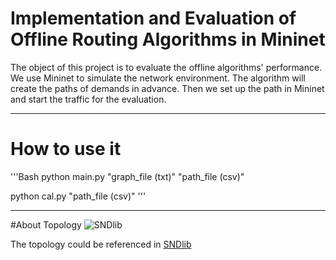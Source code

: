 Implementation and Evaluation of Offline Routing Algorithms in Mininet
=================================================
The object of this project is to evaluate the offline algorithms' performance. We use Mininet to simulate the network environment. The algorithm will create the paths of demands in advance. Then we set up the path in Mininet and start the traffic for the evaluation.

****

# How to use it

'''Bash
python main.py "graph_file (txt)" "path_file (csv)"

python cal.py "path_file (csv)"
'''

****

#About Topology
![SNDlib](http://sndlib.zib.de/images/top-head.gif "SDNlib logo")

The topology could be referenced in [SNDlib](http://sndlib.zib.de/home.action)



